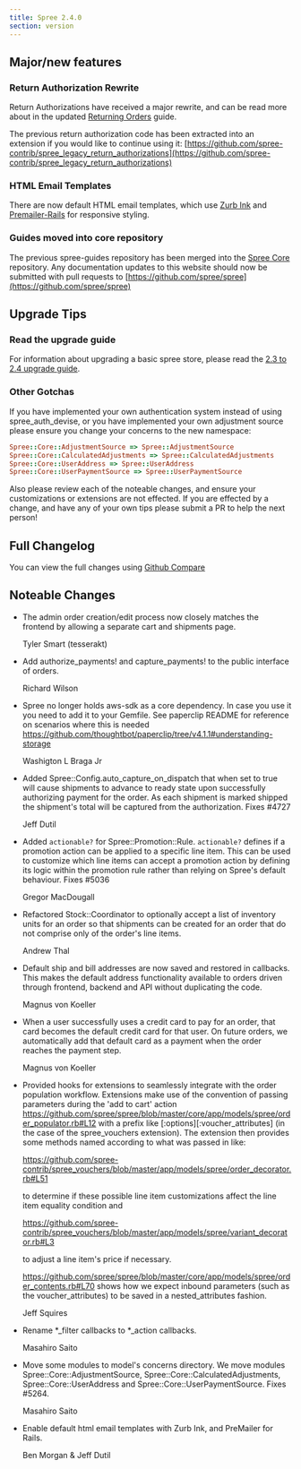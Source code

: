 ```yaml
---
title: Spree 2.4.0
section: version
---
```


## Major/new features

### Return Authorization Rewrite

Return Authorizations have received a major rewrite, and can be read more about in the updated [Returning Orders](http://guides.spreecommerce.org/user/returning_orders.html) guide.

The previous return authorization code has been extracted into an extension if you would like to continue using it:
[https://github.com/spree-contrib/spree_legacy_return_authorizations](https://github.com/spree-contrib/spree_legacy_return_authorizations)

### HTML Email Templates

There are now default HTML email templates, which use [Zurb Ink](http://zurb.com/ink/templates.php) and [Premailer-Rails](https://github.com/fphilipe/premailer-rails) for responsive styling.

### Guides moved into core repository

The previous spree-guides repository has been merged into the [Spree Core](https://github.com/spree/spree) repository.  Any documentation updates to this website should now be submitted with pull requests to [https://github.com/spree/spree](https://github.com/spree/spree)

## Upgrade Tips

### Read the upgrade guide

For information about upgrading a basic spree store, please read the [2.3 to 2.4 upgrade guide](http://guides.spreecommerce.org/developer/two-dot-three-to-two-dot-four.html).

### Other Gotchas

If you have implemented your own authentication system instead of using spree_auth_devise,
or you have implemented your own adjustment source please ensure you change your
concerns to the new namespace:

```ruby
Spree::Core::AdjustmentSource => Spree::AdjustmentSource
Spree::Core::CalculatedAdjustments => Spree::CalculatedAdjustments
Spree::Core::UserAddress => Spree::UserAddress
Spree::Core::UserPaymentSource => Spree::UserPaymentSource
```

Also please review each of the noteable changes, and ensure your customizations
or extensions are not effected. If you are effected by a change, and have any
of your own tips please submit a PR to help the next person!

## Full Changelog

You can view the full changes using [Github Compare](https://github.com/spree/spree/compare/2-3-stable...2-4-stable)

## Noteable Changes
* The admin order creation/edit process now closely matches the frontend by allowing a separate cart and shipments page.

    Tyler Smart (tesserakt)


* Add authorize_payments! and capture_payments! to the public interface of orders.

    Richard Wilson

* Spree no longer holds aws-sdk as a core dependency. In case you use it
  you need to add it to your Gemfile. See paperclip README for reference on
  scenarios where this is needed https://github.com/thoughtbot/paperclip/tree/v4.1.1#understanding-storage

    Washigton L Braga Jr

* Added Spree::Config.auto_capture_on_dispatch that when set to true will
  cause shipments to advance to ready state upon successfully authorizing
  payment for the order.  As each shipment is marked shipped the
  shipment's total will be captured from the authorization. Fixes #4727

     Jeff Dutil

* Added `actionable?` for Spree::Promotion::Rule. `actionable?` defines
  if a promotion action can be applied to a specific line item. This
  can be used to customize which line items can accept a promotion
  action by defining its logic within the promotion rule rather than
  relying on Spree's default behaviour. Fixes #5036

    Gregor MacDougall

* Refactored Stock::Coordinator to optionally accept a list of inventory units
  for an order so that shipments can be created for an order that do not comprise
  only of the order's line items.

     Andrew Thal

* Default ship and bill addresses are now saved and restored in callbacks. This
  makes the default address functionality available to orders driven through
  frontend, backend and API without duplicating the code.

     Magnus von Koeller

* When a user successfully uses a credit card to pay for an order, that card
  becomes the default credit card for that user. On future orders, we automatically
  add that default card as a payment when the order reaches the payment step.

     Magnus von Koeller

* Provided hooks for extensions to seamlessly integrate with the order population workflow.
  Extensions make use of the convention of passing parameters during the 'add to cart'
  action https://github.com/spree/spree/blob/master/core/app/models/spree/order_populator.rb#L12
  with a prefix like [:options][:voucher_attributes] (in the case of the spree_vouchers
  extension).  The extension then provides some methods named according to what was passed in
  like:

  https://github.com/spree-contrib/spree_vouchers/blob/master/app/models/spree/order_decorator.rb#L51

  to determine if these possible line item customizations affect the line item equality condition and

  https://github.com/spree-contrib/spree_vouchers/blob/master/app/models/spree/variant_decorator.rb#L3

  to adjust a line item's price if necessary.

  https://github.com/spree/spree/blob/master/core/app/models/spree/order_contents.rb#L70
  shows how we expect inbound parameters (such as the voucher_attributes) to be saved in a
  nested_attributes fashion.

    Jeff Squires

* Rename *_filter callbacks to *_action callbacks.

    Masahiro Saito

* Move some modules to model's concerns directory.
  We move modules Spree::Core::AdjustmentSource, Spree::Core::CalculatedAdjustments, Spree::Core::UserAddress
  and Spree::Core::UserPaymentSource. Fixes #5264.

    Masahiro Saito

* Enable default html email templates with Zurb Ink, and PreMailer for Rails.

    Ben Morgan & Jeff Dutil
